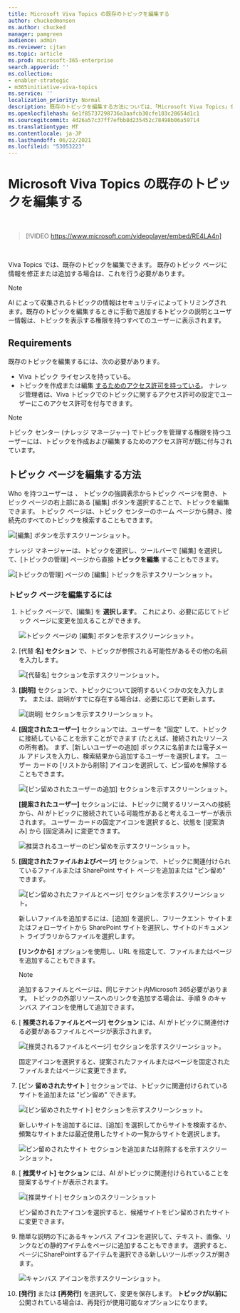 ```yaml
---
title: Microsoft Viva Topics の既存のトピックを編集する
author: chuckedmonson
ms.author: chucked
manager: pamgreen
audience: admin
ms.reviewer: cjtan
ms.topic: article
ms.prod: microsoft-365-enterprise
search.appverid: ''
ms.collection:
- enabler-strategic
- m365initiative-viva-topics
ms.service: ''
localization_priority: Normal
description: 既存のトピックを編集する方法については、「Microsoft Viva Topics」を参照してください。
ms.openlocfilehash: 6e1f85737298736a3aafcb30cfe103c28654d1c1
ms.sourcegitcommit: 4d26a57c37ff7efbb8d235452c78498b06a59714
ms.translationtype: MT
ms.contentlocale: ja-JP
ms.lasthandoff: 06/22/2021
ms.locfileid: "53053223"
---
```

# <a name="edit-an-existing-topic-in-microsoft-viva-topics"></a>Microsoft Viva Topics の既存のトピックを編集する 

</br>

> [!VIDEO https://www.microsoft.com/videoplayer/embed/RE4LA4n]  

</br>

Viva Topics では、既存のトピックを編集できます。 既存のトピック ページに情報を修正または追加する場合は、これを行う必要があります。 

> [!Note] 
> AI によって収集されるトピックの情報はセキュリティによってトリミング[](topic-experiences-security-trimming.md)されます。既存のトピックを編集するときに手動で追加するトピックの説明とユーザー情報は、トピックを表示する権限を持つすべてのユーザーに表示されます。 

## <a name="requirements"></a>Requirements

既存のトピックを編集するには、次の必要があります。
- Viva トピック ライセンスを持っている。
- トピックを作成または編集 [するためのアクセス許可を持っている](./topic-experiences-user-permissions.md)。 ナレッジ管理者は、Viva トピックでのトピックに関するアクセス許可の設定でユーザーにこのアクセス許可を付与できます。 

> [!Note] 
> トピック センター (ナレッジ マネージャー) でトピックを管理する権限を持つユーザーには、トピックを作成および編集するためのアクセス許可が既に付与されています。

## <a name="how-to-edit-a-topic-page"></a>トピック ページを編集する方法

Who を持つユーザーは *、* トピックの強調表示からトピック ページを開き、トピック ページの右上部にある [編集] ボタンを選択することで、トピックを編集できます。 トピック ページは、トピック センターのホーム ページから開き、接続先のすべてのトピックを検索することもできます。

   ![[編集] ボタンを示すスクリーンショット。](../media/knowledge-management/edit-button.png) </br> 

ナレッジ マネージャーは、トピックを選択し、ツールバーで [編集] を選択して、[トピックの管理] ページから直接 **トピックを編集** することもできます。

   ![[トピックの管理] ページの [編集] トピックを示すスクリーンショット。](../media/knowledge-management/manage-topics-edit.png)

### <a name="to-edit-a-topic-page"></a>トピック ページを編集するには

1. トピック ページで、[編集] を **選択します**。 これにより、必要に応じてトピック ページに変更を加えることができます。

   ![トピック ページの [編集] ボタンを示すスクリーンショット。](../media/knowledge-management/topic-page-edit.png)  


2. [代替 **名] セクション** で、トピックが参照される可能性があるその他の名前を入力します。 

    ![[代替名] セクションを示すスクリーンショット。](../media/knowledge-management/alt-names.png)

3. **[説明]** セクションで、トピックについて説明するいくつかの文を入力します。 または、説明がすでに存在する場合は、必要に応じて更新します。

    ![[説明] セクションを示すスクリーンショット。](../media/knowledge-management/description.png)</br>

4. **[固定されたユーザー]** セクションでは、ユーザーを "固定" して、トピックに接続していることを示すことができます (たとえば、接続されたリソースの所有者)。 まず、[新しいユーザーの追加] ボックスに名前または電子メール アドレスを入力し、検索結果から追加するユーザーを選択します。 ユーザー カードの [リストから削除] アイコンを選択して、ピン留めを解除することもできます。
 
    ![[ピン留めされたユーザーの追加] セクションを示すスクリーンショット。](../media/knowledge-management/pinned-people.png)</br>

    **[提案されたユーザー]** セクションには、トピックに関するリソースへの接続から、AI がトピックに接続されている可能性があると考えるユーザーが表示されます。 ユーザー カードの固定アイコンを選択すると、状態を [提案済み] から [固定済み] に変更できます。

   ![推奨されるユーザーのピン留めを示すスクリーンショット。](../media/knowledge-management/suggested-people.png)

5. **[固定されたファイルおよびページ]** セクションで、トピックに関連付けられているファイルまたは SharePoint サイト ページを追加または "ピン留め" できます。

   ![[ピン留めされたファイルとページ] セクションを示すスクリーンショット。](../media/knowledge-management/pinned-files-and-pages.png)
 
    新しいファイルを追加するには、[追加] を選択し、フリークエント サイトまたはフォローサイトから SharePoint サイトを選択し、サイトのドキュメント ライブラリからファイルを選択します。

    **[リンクから]** オプションを使用し、URL を指定して、ファイルまたはページを追加することもできます。 

   > [!Note] 
   > 追加するファイルとページは、同じテナント内Microsoft 365必要があります。 トピックの外部リソースへのリンクを追加する場合は、手順 9 のキャンバス アイコンを使用して追加できます。

6. [ **推奨されるファイルとページ] セクション** には、AI がトピックに関連付ける必要があるファイルとページが表示されます。

   ![[推奨されるファイルとページ] セクションを示すスクリーンショット。](../media/knowledge-management/suggested-files-and-pages.png)

    固定アイコンを選択すると、提案されたファイルまたはページを固定されたファイルまたはページに変更できます。

7.  [ピン **留めされたサイト** ] セクションでは、トピックに関連付けられているサイトを追加または "ピン留め" できます。 

    ![[ピン留めされたサイト] セクションを示すスクリーンショット。](../media/knowledge-management/pinned-sites-section.png)

    新しいサイトを追加するには、[追加] を選択してからサイトを検索するか、頻繁なサイトまたは最近使用したサイトの一覧からサイトを選択します。
    
    ![ピン留めされたサイト セクションを追加または削除するを示すスクリーンショット。](../media/knowledge-management/add-or-remove-pinned-sites.png)

8. [ **推奨サイト] セクション** には、AI がトピックに関連付けられていることを提案するサイトが表示されます。 

   ![[推奨サイト] セクションのスクリーンショット](../media/knowledge-management/suggested-sites-section.png)  

    ピン留めされたアイコンを選択すると、候補サイトをピン留めされたサイトに変更できます。


<!---

7.  The <b>Related sites</b> section shows sites that have information about the topic. 

    ![Related sites section](../media/knowledge-management/related-sites.png)</br>

    You can add a related site by selecting <b>Add</b> and then either searching for the site, or selecting it from your list of Frequent or Recent sites.</br>
    
    ![Select a site](../media/knowledge-management/sites.png)</br>

8. The <b>Related topics</b> section shows connections that exists between topics. You can add a connection to a different topic by selecting the <b>Connect to a related topic</b> button, and then typing the name of the related topic, and selecting it from the search results. 

   ![Related topics section](../media/knowledge-management/related-topic.png)</br>  

    You can then give a description of how the topics are related, and select <b>Update</b>.</br>

   ![Related topics description](../media/knowledge-management/related-topics-update.png)</br> 

   The related topic you added will display as a connected topic.

   ![Related topics connected](../media/knowledge-management/related-topics-final.png)</br> 

   To remove a related topic, select the topic you want to remove, then select the <b>Remove topic</b> icon.</br>
 
   ![Remove related topic](../media/knowledge-management/remove-related.png)</br>  

   Then select <b>Remove</b>.</br>

   ![Confirm remove](../media/knowledge-management/remove-related-confirm.png)</br> 

--->

9. 簡単な説明の下にあるキャンバス アイコンを選択して、テキスト、画像、リンクなどの静的アイテムをページに追加することもできます。 選択すると、ページにSharePointするアイテムを選択できる新しいツールボックスが開きます。

   ![キャンバス アイコンを示すスクリーンショット。](../media/knowledge-management/webpart-library.png)


10. **[発行]** または **[再発行]** を選択して、変更を保存します。 **トピックが以前に** 公開されている場合は、再発行が使用可能なオプションになります。





